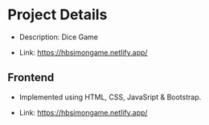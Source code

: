 # Project Details

- Description: Dice Game 

- Link: https://hbsimongame.netlify.app/

## Frontend

- Implemented using HTML, CSS, JavaSript & Bootstrap.

- Link: https://hbsimongame.netlify.app/